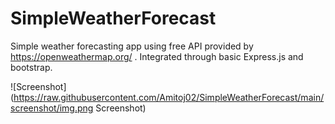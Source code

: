 # SimpleWeatherForecast
Simple weather forecasting app using free API provided by https://openweathermap.org/ . Integrated through basic Express.js and bootstrap.

![Screenshot](https://raw.githubusercontent.com/Amitoj02/SimpleWeatherForecast/main/screenshot/img.png Screenshot)
